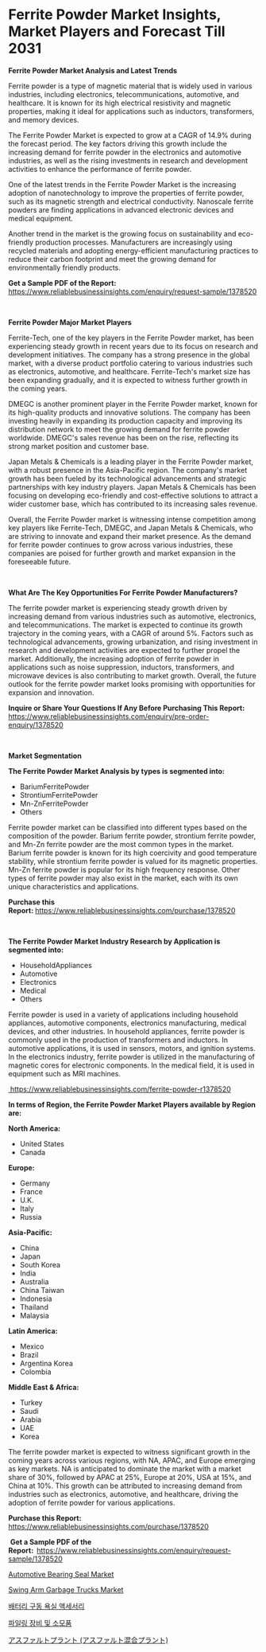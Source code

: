 <p><h1>Ferrite Powder Market Insights, Market Players and Forecast Till 2031</h1></p><p><strong>Ferrite Powder Market Analysis and Latest Trends</strong></p>
<p><p>Ferrite powder is a type of magnetic material that is widely used in various industries, including electronics, telecommunications, automotive, and healthcare. It is known for its high electrical resistivity and magnetic properties, making it ideal for applications such as inductors, transformers, and memory devices.</p><p>The Ferrite Powder Market is expected to grow at a CAGR of 14.9% during the forecast period. The key factors driving this growth include the increasing demand for ferrite powder in the electronics and automotive industries, as well as the rising investments in research and development activities to enhance the performance of ferrite powder.</p><p>One of the latest trends in the Ferrite Powder Market is the increasing adoption of nanotechnology to improve the properties of ferrite powder, such as its magnetic strength and electrical conductivity. Nanoscale ferrite powders are finding applications in advanced electronic devices and medical equipment.</p><p>Another trend in the market is the growing focus on sustainability and eco-friendly production processes. Manufacturers are increasingly using recycled materials and adopting energy-efficient manufacturing practices to reduce their carbon footprint and meet the growing demand for environmentally friendly products.</p></p>
<p><strong>Get a Sample PDF of the Report:&nbsp;</strong> <a href="https://www.reliablebusinessinsights.com/enquiry/request-sample/1378520">https://www.reliablebusinessinsights.com/enquiry/request-sample/1378520</a></p>
<p>&nbsp;</p>
<p><strong>Ferrite Powder Major Market Players</strong></p>
<p><p>Ferrite-Tech, one of the key players in the Ferrite Powder market, has been experiencing steady growth in recent years due to its focus on research and development initiatives. The company has a strong presence in the global market, with a diverse product portfolio catering to various industries such as electronics, automotive, and healthcare. Ferrite-Tech's market size has been expanding gradually, and it is expected to witness further growth in the coming years.</p><p>DMEGC is another prominent player in the Ferrite Powder market, known for its high-quality products and innovative solutions. The company has been investing heavily in expanding its production capacity and improving its distribution network to meet the growing demand for ferrite powder worldwide. DMEGC's sales revenue has been on the rise, reflecting its strong market position and customer base.</p><p>Japan Metals & Chemicals is a leading player in the Ferrite Powder market, with a robust presence in the Asia-Pacific region. The company's market growth has been fueled by its technological advancements and strategic partnerships with key industry players. Japan Metals & Chemicals has been focusing on developing eco-friendly and cost-effective solutions to attract a wider customer base, which has contributed to its increasing sales revenue.</p><p>Overall, the Ferrite Powder market is witnessing intense competition among key players like Ferrite-Tech, DMEGC, and Japan Metals & Chemicals, who are striving to innovate and expand their market presence. As the demand for ferrite powder continues to grow across various industries, these companies are poised for further growth and market expansion in the foreseeable future.</p></p>
<p>&nbsp;</p>
<p><strong>What Are The Key Opportunities For Ferrite Powder Manufacturers?</strong></p>
<p><p>The ferrite powder market is experiencing steady growth driven by increasing demand from various industries such as automotive, electronics, and telecommunications. The market is expected to continue its growth trajectory in the coming years, with a CAGR of around 5%. Factors such as technological advancements, growing urbanization, and rising investment in research and development activities are expected to further propel the market. Additionally, the increasing adoption of ferrite powder in applications such as noise suppression, inductors, transformers, and microwave devices is also contributing to market growth. Overall, the future outlook for the ferrite powder market looks promising with opportunities for expansion and innovation.</p></p>
<p><strong>Inquire or Share Your Questions If Any Before Purchasing This Report:</strong> <a href="https://www.reliablebusinessinsights.com/enquiry/pre-order-enquiry/1378520">https://www.reliablebusinessinsights.com/enquiry/pre-order-enquiry/1378520</a></p>
<p>&nbsp;</p>
<p><strong>Market Segmentation</strong></p>
<p><strong>The Ferrite Powder Market Analysis by types is segmented into:</strong></p>
<p><ul><li>BariumFerritePowder</li><li>StrontiumFerritePowder</li><li>Mn-ZnFerritePowder</li><li>Others</li></ul></p>
<p><p>Ferrite powder market can be classified into different types based on the composition of the powder. Barium ferrite powder, strontium ferrite powder, and Mn-Zn ferrite powder are the most common types in the market. Barium ferrite powder is known for its high coercivity and good temperature stability, while strontium ferrite powder is valued for its magnetic properties. Mn-Zn ferrite powder is popular for its high frequency response. Other types of ferrite powder may also exist in the market, each with its own unique characteristics and applications.</p></p>
<p><strong>Purchase this Report:&nbsp;</strong><a href="https://www.reliablebusinessinsights.com/purchase/1378520">https://www.reliablebusinessinsights.com/purchase/1378520</a></p>
<p>&nbsp;</p>
<p><strong>The Ferrite Powder Market Industry Research by Application is segmented into:</strong></p>
<p><ul><li>HouseholdAppliances</li><li>Automotive</li><li>Electronics</li><li>Medical</li><li>Others</li></ul></p>
<p><p>Ferrite powder is used in a variety of applications including household appliances, automotive components, electronics manufacturing, medical devices, and other industries. In household appliances, ferrite powder is commonly used in the production of transformers and inductors. In automotive applications, it is used in sensors, motors, and ignition systems. In the electronics industry, ferrite powder is utilized in the manufacturing of magnetic cores for electronic components. In the medical field, it is used in equipment such as MRI machines.</p></p>
<p><a href="https://www.reliablebusinessinsights.com/ferrite-powder-r1378520">&nbsp;https://www.reliablebusinessinsights.com/ferrite-powder-r1378520</a></p>
<p><strong>In terms of Region, the Ferrite Powder Market Players available by Region are:</strong></p>
<p>
    <p> <strong> North America: </strong>
        <ul>
            <li>United States</li>
            <li>Canada</li>
        </ul>
        </p> 
    <p> <strong> Europe: </strong>
        <ul>
            <li>Germany</li>
            <li>France</li>
            <li>U.K.</li>
            <li>Italy</li>
            <li>Russia</li>
        </ul>
        </p> 
    <p> <strong> Asia-Pacific: </strong>
        <ul>
            <li>China</li>
            <li>Japan</li>
            <li>South Korea</li>
            <li>India</li>
            <li>Australia</li>
            <li>China Taiwan</li>
            <li>Indonesia</li>
            <li>Thailand</li>
            <li>Malaysia</li>
        </ul>
        </p> 
    <p> <strong> Latin America: </strong>
        <ul>
            <li>Mexico</li>
            <li>Brazil</li>
            <li>Argentina Korea</li>
            <li>Colombia</li>
        </ul>
        </p> 
    <p> <strong> Middle East & Africa: </strong>
        <ul>
            <li>Turkey</li>
            <li>Saudi</li>
            <li>Arabia</li>
            <li>UAE</li>
            <li>Korea</li>
        </ul>
    </p>
    </p>
<p><p>The ferrite powder market is expected to witness significant growth in the coming years across various regions, with NA, APAC, and Europe emerging as key markets. NA is anticipated to dominate the market with a market share of 30%, followed by APAC at 25%, Europe at 20%, USA at 15%, and China at 10%. This growth can be attributed to increasing demand from industries such as electronics, automotive, and healthcare, driving the adoption of ferrite powder for various applications.</p></p>
<p><strong>Purchase this Report: </strong><a href="https://www.reliablebusinessinsights.com/purchase/1378520">https://www.reliablebusinessinsights.com/purchase/1378520</a></p>
<p>&nbsp;<strong>Get a Sample PDF of the Report:&nbsp;&nbsp;</strong><a href="https://www.reliablebusinessinsights.com/enquiry/request-sample/1378520">https://www.reliablebusinessinsights.com/enquiry/request-sample/1378520</a></p>
<p><strong></strong></p>
<p><p><a href="https://github.com/mhrnetwork1/Market-Research-Report-List-1/blob/main/automotive-bearing-seal-market.md">Automotive Bearing Seal Market</a></p><p><a href="https://github.com/khadijahesham19/Market-Research-Report-List-1/blob/main/swing-arm-garbage-trucks-market.md">Swing Arm Garbage Trucks Market</a></p><p><a href="https://github.com/JeromeRtyau89966/Market-Research-Report-List-2/blob/main/5074904117414.md">배터리 구동 욕실 액세서리</a></p><p><a href="https://github.com/hook46569/Market-Research-Report-List-1/blob/main/5370101117415.md">파일링 장비 및 소모품</a></p><p><a href="https://github.com/LizaHeller2023/Market-Research-Report-List-1/blob/main/3323261129746.md">アスファルトプラント (アスファルト混合プラント)</a></p></p>
